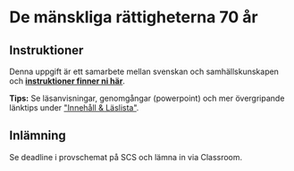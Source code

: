 # De mänskliga rättigheterna 70 år

## Instruktioner
Denna uppgift är ett samarbete mellan svenskan och samhällskunskapen och [**instruktioner finner ni här**](https://docs.google.com/document/d/11mvqIRNo4CW_ruSKskBZFltYhuaa6zk5tgqjkc60-ug/edit?usp=sharing).

**Tips:** Se läsanvisningar, genomgångar (powerpoint) och mer övergripande länktips under ["Innehåll & Läslista"](../material/innehall_laslista_fn_mr.md). 


## Inlämning
Se deadline i provschemat på SCS och lämna in via Classroom. 

